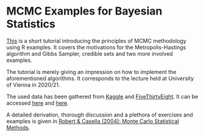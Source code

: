 # MCMC Examples for Bayesian Statistics

[This](https://kramlinger.github.io/intro-mcmc/index.html)  is a short tutorial introducing the principles of MCMC methodology using R examples. 
It covers the motivations for the Metropolis-Hastings algorithm and Gibbs Sampler, credible sets and two more involved examples. 

The tutorial is merely giving an impression on how to implement the aforementioned algorithms. 
It corresponds to the lecture held at University of Vienna in 2020/21. 

The used data has been gathered from [Kaggle](https://www.kaggle.com/anikannal/solar-power-generation-data) and [FiveThirtyEight](https://projects.fivethirtyeight.com/polls/florida/). 
It can be accessed [here](https://github.com/kramlinger/intro-mcmc/blob/main/Plant_1_Generation_Data.csv) and [here](https://github.com/kramlinger/intro-mcmc/blob/main/florida.csv). 

A detailed derivation, thorough discussion and a plethora of exercises and examples is given in [Robert \& Casella (2004): Monte Carlo Statistical Methods](https://www.springer.com/de/book/9780387212395). 
